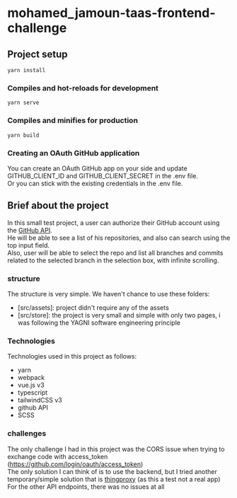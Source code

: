 # mohamed_jamoun-taas-frontend-challenge

## Project setup

```
yarn install
```

### Compiles and hot-reloads for development

```
yarn serve
```

### Compiles and minifies for production

```
yarn build
```

### Creating an OAuth GitHub application

You can create an OAuth GitHub app on your side and update GITHUB_CLIENT_ID and GITHUB_CLIENT_SECRET in the .env file.  
Or you can stick with the existing credentials in the .env file.

## Brief about the project

In this small test project, a user can authorize their GitHub account using the [GitHub API](https://docs.github.com/en/rest).  
He will be able to see a list of his repositories, and also can search using the top input field.  
Also, user will be able to select the repo and list all branches and commits related to the selected branch in the selection box, with infinite scrolling.

### structure

The structure is very simple.
We haven't chance to use these folders:

- [src/assets]: project didn't require any of the assets
- [src/store]: the project is very small and simple with only two pages, i was following the YAGNI software engineering principle

### Technologies

Technologies used in this project as follows:

- yarn
- webpack
- vue.js v3
- typescript
- tailwindCSS v3
- github API
- SCSS

### challenges

The only challenge I had in this project was the CORS issue when trying to exchange code with access_token (https://github.com/login/oauth/access_token)  
The only solution I can think of is to use the backend, but I tried another temporary/simple solution that is [thingproxy](https://github.com/Freeboard/thingproxy) (as this a test not a real app)  
For the other API endpoints, there was no issues at all
